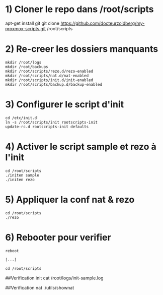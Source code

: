 # 1) Cloner le repo dans /root/scripts

  apt-get install git
	git clone https://github.com/docteurzoidberg/my-proxmox-scripts.git /root/scripts

# 2) Re-creer les dossiers manquants

	mkdir /root/logs
	mkdir /root/backups
	mkdir /root/scripts/rezo.d/rezo-enabled
	mkdir /root/scripts/nat.d/nat-enabled
	mkdir /root/scripts/init.d/init-enabled
	mkdir /root/scripts/backup.d/backup-enabled

# 3) Configurer le script d'init

	cd /etc/init.d
	ln -s /root/scripts/init rootscripts-init
	update-rc.d rootscripts-init defaults

# 4) Activer le script sample et rezo à l'init

	cd /root/scripts
	./initen sample
	./initen rezo

# 5) Appliquer la conf nat & rezo

	cd /root/scripts
	./rezo


# 6) Rebooter pour verifier

	reboot

	[...]

	cd /root/scripts

##Verification init
	cat /root/logs/init-sample.log

##Verification nat
	./utils/shownat
